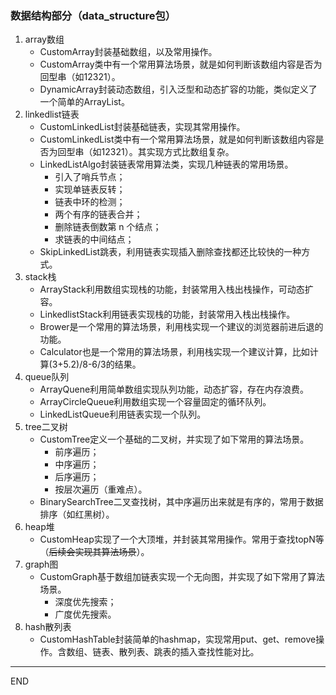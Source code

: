 ### 数据结构部分（data_structure包）
   1. array数组
      + CustomArray封装基础数组，以及常用操作。
      + CustomArray类中有一个常用算法场景，就是如何判断该数组内容是否为回型串（如12321）。
      + DynamicArray封装动态数组，引入泛型和动态扩容的功能，类似定义了一个简单的ArrayList。
   2. linkedlist链表
      + CustomLinkedList封装基础链表，实现其常用操作。
      + CustomLinkedList类中有一个常用算法场景，就是如何判断该数组内容是否为回型串（如12321）。其实现方式比数组复杂。
      + LinkedListAlgo封装链表常用算法类，实现几种链表的常用场景。
         - 引入了哨兵节点；
         - 实现单链表反转；
         - 链表中环的检测；
         - 两个有序的链表合并；
         - 删除链表倒数第 n 个结点；
         - 求链表的中间结点；
      + SkipLinkedList跳表，利用链表实现插入删除查找都还比较快的一种方式。
   3. stack栈
      + ArrayStack利用数组实现栈的功能，封装常用入栈出栈操作，可动态扩容。
      + LinkedlistStack利用链表实现栈的功能，封装常用入栈出栈操作。
      + Brower是一个常用的算法场景，利用栈实现一个建议的浏览器前进后退的功能。
      + Calculator也是一个常用的算法场景，利用栈实现一个建议计算，比如计算(3+5.2)/8-6/3的结果。
   4. queue队列
      + ArrayQuene利用简单数组实现队列功能，动态扩容，存在内存浪费。
      + ArrayCircleQueue利用数组实现一个容量固定的循环队列。
      + LinkedListQueue利用链表实现一个队列。
   5. tree二叉树
      + CustomTree定义一个基础的二叉树，并实现了如下常用的算法场景。
         - 前序遍历；
         - 中序遍历；
         - 后序遍历；
         - 按层次遍历（重难点）。
      + BinarySearchTree二叉查找树，其中序遍历出来就是有序的，常用于数据排序（如红黑树）。
   6. heap堆
      + CustomHeap实现了一个大顶堆，并封装其常用操作。常用于查找topN等（~~后续会实现其算法场景~~）。
   7. graph图
      + CustomGraph基于数组加链表实现一个无向图，并实现了如下常用了算法场景。
         - 深度优先搜索；
         - 广度优先搜索。
   8. hash散列表
      + CustomHashTable封装简单的hashmap，实现常用put、get、remove操作。含数组、链表、散列表、跳表的插入查找性能对比。

---
END